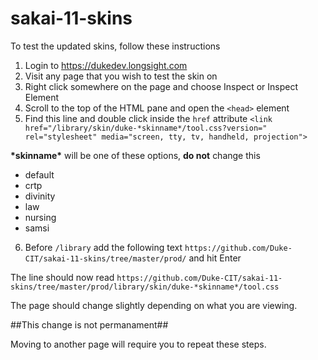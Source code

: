 # sakai-11-skins
To test the updated skins, follow these instructions

1. Login to https://dukedev.longsight.com
2. Visit any page that you wish to test the skin on
3. Right click somewhere on the page and choose Inspect or Inspect Element
4. Scroll to the top of the HTML pane and open the `<head>` element
5. Find this line and double click inside the `href` attribute
`<link href="/library/skin/duke-*skinname*/tool.css?version=" rel="stylesheet" media="screen, tty, tv, handheld, projection">`

**\*skinname\*** will be one of these options, **do not** change this

* default
* crtp
* divinity
* law
* nursing
* samsi

6. Before `/library` add the following text
`https://github.com/Duke-CIT/sakai-11-skins/tree/master/prod/` and hit Enter

The line should now read `https://github.com/Duke-CIT/sakai-11-skins/tree/master/prod/library/skin/duke-*skinname*/tool.css`

The page should change slightly depending on what you are viewing.

##This change is not permanament##

Moving to another page will require you to repeat these steps.